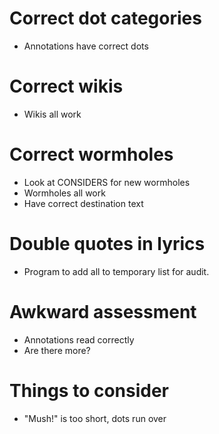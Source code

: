 # Correct dot categories
* Annotations have correct dots

# Correct wikis
* Wikis all work

# Correct wormholes
* Look at CONSIDERS for new wormholes
* Wormholes all work
* Have correct destination text

# Double quotes in lyrics
* Program to add all to temporary list for audit.

# Awkward assessment
* Annotations read correctly
* Are there more?

# Things to consider
* "Mush!" is too short, dots run over